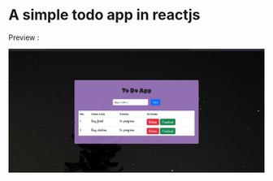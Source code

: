 # A simple todo app in reactjs

Preview : 

<img src="https://raw.githubusercontent.com/Nikizh07/React-TodoList/refs/heads/main/assets/image.png" />
